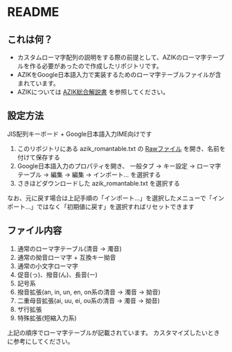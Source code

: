 # README
## これは何？
- カスタムローマ字配列の説明をする際の前提として、AZIKのローマ字テーブルを作る必要があったので作成したリポジトリです。
- AZIKをGoogle日本語入力で実装するためのローマ字テーブルファイルが含まれています。
- AZIKについては [AZIK総合解説書](https://hp.vector.co.jp/authors/VA002116/azik/azikinfo.htm) を参照してください。

## 設定方法
JIS配列キーボード + Google日本語入力IME向けです

1. このリポジトリにある azik_romantable.txt の [Rawファイル](https://raw.githubusercontent.com/toriwasa/azik-roman-table/main/azik_romantable.txt) を開き、名前を付けて保存する
2. Google日本語入力のプロパティを開き、 一般タブ -> キー設定 -> ローマ字テーブル -> 編集 -> 編集 -> インポート... を選択する
3. さきほどダウンロードした azik_romantable.txt を選択する

なお、元に戻す場合は上記手順の「インポート...」を選択したメニューで「インポート...」ではなく「初期値に戻す」を選択すればリセットできます

## ファイル内容
1. 通常のローマ字テーブル(清音 → 濁音)
2. 通常の拗音ローマ字 + 互換キー拗音
3. 通常の小文字ローマ字
4. 促音(っ)、撥音(ん)、長音(ー)
5. 記号系
6. 撥音拡張(an, in, un, en, on系の清音 → 濁音 → 拗音)
7. 二重母音拡張(ai, uu, ei, ou系の清音 → 濁音 → 拗音)
8. ザ行拡張
9. 特殊拡張(短縮入力系)

上記の順序でローマ字テーブルが記載されています。
カスタマイズしたいときに参考にしてください。

